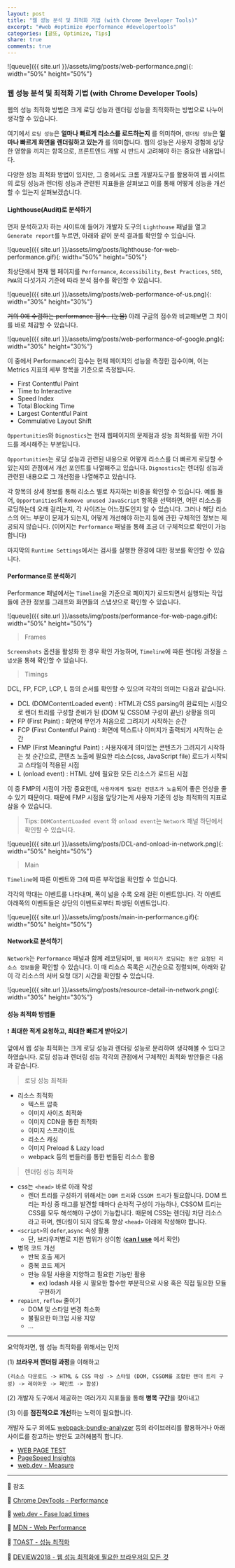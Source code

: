 ```yaml
---
layout: post
title: "웹 성능 분석 및 최적화 기법 (with Chrome Developer Tools)"
excerpt: "#web #optimize #performance #developertools"
categories: [글또, Optimize, Tips]
share: true
comments: true
---
```


![queue]({{ site.url }}/assets/img/posts/web-performance.png){: width="50%" height="50%"}

### 웹 성능 분석 및 최적화 기법 (with Chrome Developer Tools)

웹의 성능 최적화 방법은 크게 로딩 성능과 렌더링 성능을 최적화하는 방법으로 나누어 생각할 수 있습니다.

여기에서 `로딩 성능`은 **얼마나 빠르게 리소스를 로드하는지** 를 의미하며, `렌더링 성능`은 **얼마나 빠르게 화면을 렌더링하고 있는가** 를 의미합니다.
웹의 성능은 사용자 경험에 상당한 영향을 끼치는 항목으로, 프론트엔드 개발 시 반드시 고려해야 하는 중요한 내용입니다.

다양한 성능 최적화 방법이 있지만,
그 중에서도 크롬 개발자도구를 활용하여 웹 사이트의 로딩 성능과 렌더링 성능과 관련된 지표들을 살펴보고 이를 통해 어떻게 성능을 개선할 수 있는지 살펴보겠습니다.

#### Lighthouse(Audit)로 분석하기

먼저 분석하고자 하는 사이트에 들어가 개발자 도구의 `Lighthouse` 패널을 열고 `Generate report`를 누르면, 아래와 같이 분석 결과를 확인할 수 있습니다.

![queue]({{ site.url }}/assets/img/posts/lighthouse-for-web-performance.gif){: width="50%" height="50%"}

최상단에서 현재 웹 페이지를 `Performance`, `Accessibility`, `Best Practices`, `SEO`, `PWA`의 다섯가지 기준에 따라 분석 점수를 확인할 수 있습니다.

![queue]({{ site.url }}/assets/img/posts/web-performance-of-us.png){: width="30%" height="30%"}

~~거의 0에 수렴하는 performance 점수.. (눈물)~~
아래 구글의 점수와 비교해보면 그 차이를 바로 체감할 수 있습니다.

![queue]({{ site.url }}/assets/img/posts/web-performance-of-google.png){: width="30%" height="30%"}

이 중에서 Performance의 점수는 현재 페이지의 성능을 측정한 점수이며, 이는 Metrics 지표의 세부 항목을 기준으로 측정됩니다.

- First Contentful Paint
- Time to Interactive
- Speed Index
- Total Blocking Time
- Largest Contentful Paint
- Commulative Layout Shift

`Oppertunities`와 `Dignostics`는 현재 웹페이지의 문제점과 성능 최적화를 위한 가이드를 제시해주는 부분입니다.

`Opportunities`는 로딩 성능과 관련된 내용으로 어떻게 리소스를 더 빠르게 로딩할 수 있는지의 관점에서 개선 포인트를 나열해주고 있습니다. 
`Dignostics`는 렌더링 성능과 관련된 내용으로 그 개선점을 나열해주고 있습니다.

각 항목의 상세 정보를 통해 리소스 별로 차지하는 비중을 확인할 수 있습니다.
예를 들어, `Opportunities`의 `Remove unused JavaScript` 항목을 선택하면, 어떤 리소스를 로딩하는데 오래 걸리는지, 각 사이즈는 어느정도인지 알 수 있습니다.
그러나 해당 리소스의 어느 부분이 문제가 되는지, 어떻게 개선해야 하는지 등에 관한 구체적인 정보는 제공되지 않습니다. (이어지는 `Performance` 패널을 통해 조금 더 구체적으로 확인이 가능합니다)

마지막의 `Runtime Settings`에서는 검사를 실행한 환경에 대한 정보를 확인할 수 있습니다.

#### Performance로 분석하기

Performance 패널에서는 `Timeline`을 기준으로 페이지가 로드되면서 실행되는 작업들에 관한 정보를 그래프와 화면들의 스냅샷으로 확인할 수 있습니다.

![queue]({{ site.url }}/assets/img/posts/performance-for-web-page.gif){: width="50%" height="50%"}

> Frames

`Screenshots` 옵션을 활성화 한 경우 확인 가능하며, `Timeline`에 따른 렌더링 과정을 `스냅샷`을 통해 확인할 수 있습니다.

> Timings

DCL, FP, FCP, LCP, L 등의 순서를 확인할 수 있으며 각각의 의미는 다음과 같습니다.

- DCL (DOMContentLoaded event) : HTML과 CSS parsing이 완료되는 시점으로 렌더 트리를 구성할 준비가 된 (DOM 및 CSSOM 구성이 끝난) 상황을 의미
- FP (First Paint) : 화면에 무언가 처음으로 그려지기 시작하는 순간
- FCP (First Contentful Paint) : 화면에 텍스트나 이미지가 출력되기 시작하는 순간
- FMP (First Meaningful Paint) : 사용자에게 의미있는 콘텐츠가 그려지기 시작하는 첫 순간으로, 콘텐츠 노출에 필요한 리소스(css, JavaScript file) 로드가 시작되고 스타일이 적용된 시점
- L (onload event) : HTML 상에 필요한 모든 리소스가 로드된 시점

이 중 FMP의 시점이 가장 중요한데, `사용자에게 필요한 컨텐츠가 노출`되어 좋은 인상을 줄 수 있기 때문이다.
때문에 FMP 시점을 앞당기는게 사용자 기준의 성능 최적화의 지표로 삼을 수 있습니다.

> Tips: `DOMContentLoaded event` 와 `onload event`는 `Network` 패널 하단에서 확인할 수 있습니다.

![queue]({{ site.url }}/assets/img/posts/DCL-and-onload-in-network.png){: width="50%" height="50%"}

> Main

`Timeline`에 따른 이벤트와 그에 따른 부작업을 확인할 수 있습니다.

각각의 막대는 이벤트를 나타내며, 폭이 넓을 수록 오래 걸린 이벤트입니다.
각 이벤트 아래쪽의 이벤트들은 상단의 이벤트로부터 파생된 이벤트입니다.

![queue]({{ site.url }}/assets/img/posts/main-in-performance.gif){: width="50%" height="50%"}

#### Network로 분석하기

`Network`는 `Performance` 패널과 함께 레코딩되며, `웹 페이지가 로딩되는 동안 요청된 리소스 정보들`을 확인할 수 있습니다.
이 때 리소스 목록은 시간순으로 정렬되며, 아래와 같이 각 리소스의 서버 요청 대기 시간을 확인할 수 있습니다.

![queue]({{ site.url }}/assets/img/posts/resource-detail-in-network.png){: width="30%" height="30%"}

#### 성능 최적화 방법들

❗ **최대한 적게 요청하고, 최대한 빠르게 받아오기**

앞에서 웹 성능 최적화는 크게 로딩 성능과 렌더링 성능로 분리하여 생각해볼 수 있다고 하였습니다.
로딩 성능과 렌더링 성능 각각의 관점에서 구체적인 최적화 방안들은 다음과 같습니다.

> 로딩 성능 최적화

- 리소스 최적화
    - 텍스트 압축
    - 이미지 사이즈 최적화
    - 이미지 CDN을 통한 최적화
    - 이미지 스프라이트
    - 리소스 캐싱
    - 이미지 Preload & Lazy load
    - webpack 등의 번들러를 통한 번들된 리소스 활용
    
> 렌더링 성능 최적화

- css는 `<head>` 바로 아래 작성
     - 렌더 트리를 구성하기 위해서는 `DOM 트리`와 `CSSOM 트리`가 필요합니다.
     DOM 트리는 파싱 중 태그를 발견할 때마다 순차적 구성이 가능하나, CSSOM 트리는 CSS를 모두 해석해야 구성이 가능합니다.
     때문에 CSS는 렌더링 차단 리소스라고 하며, 렌더링이 되지 않도록 항상 `<head>` 아래에 작성해야 합니다.
- `<script>`의 `defer`,`async` 속성 활용
    - 단, 브라우저별로 지원 범위가 상이함 (**[can I use](https://caniuse.com)** 에서 확인)
- 병목 코드 개선
    - 반복 호출 제거
    - 중복 코드 제거
    - 만능 유틸 사용을 지양하고 필요한 기능만 활용
      - ex) lodash 사용 시 필요한 함수만 부분적으로 사용 혹은 직접 필요한 모듈 구현하기
- `repaint`, `reflow` 줄이기
    - DOM 및 스타일 변경 최소화
    - 불필요한 마크업 사용 지양
    - ...

---

요약하자면, 웹 성능 최적화를 위해서는 먼저

(1) **브라우저 렌더링 과정**을 이해하고

`(리소스 다운로드 -> HTML & CSS 파싱 -> 스타일 (DOM, CSSOM를 조합한 렌더 트리 구성) -> 레이아웃 -> 페인트 -> 합성)`

(2) 개발자 도구에서 제공하는 여러가지 지표들을 통해 **병목 구간**을 찾아내고

(3) 이를 **점진적으로 개선**하는 노력이 필요합니다.

개발자 도구 외에도 [webpack-bundle-analyzer](https://www.npmjs.com/package/webpack-bundle-analyzer) 등의 라이브러리를 활용하거나
아래 사이트를 참고하는 방안도 고려해봄직 합니다.

- [WEB PAGE TEST](https://www.webpagetest.org/)
- [PageSpeed Insights](https://developers.google.com/speed/pagespeed/insights/)
- [web.dev - Measure](https://web.dev/measure/)

---

🔗 참조

📌 [Chrome DevTools - Performance](https://developers.google.com/web/tools/chrome-devtools/evaluate-performance)

📌 [web.dev - Fase load times](https://web.dev/fast)

📌 [MDN - Web Performance](https://developer.mozilla.org/en-US/docs/Learn/Performance)

📌 [TOAST - 성능 최적화](https://ui.toast.com/fe-guide/ko_PERFORMANCE)

📌 [DEVIEW2018 - 웹 성능 최적화에 필요한 브라우저의 모든 것](https://tv.naver.com/v/4578425)
